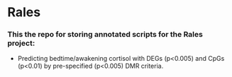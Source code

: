 # Rales
### This the repo for storing annotated scripts for the Rales project: 
- Predicting bedtime/awakening cortisol with DEGs (p<0.005) and CpGs (p<0.01) by pre-specified (p<0.005) DMR criteria.
